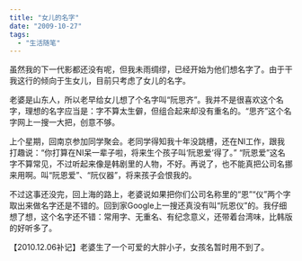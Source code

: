 ```yaml
---
title: "女儿的名字"
date: "2009-10-27"
tags: 
  - "生活随笔"
---
```


虽然我的下一代影都还没有呢，但我未雨绸缪，已经开始为他们想名字了。由于干我这行的倾向于生女儿，目前只考虑了女儿的名字。

老婆是山东人，所以老早给女儿想了个名字叫“阮思齐”。我并不是很喜欢这个名字，理想的名字应当是：字不算太生僻，但组合起来却没有重名的。“思齐”这个名字网上一搜一大把，创意不够。

上个星期，回南京参加同学聚会。老同学得知我十年没跳槽，还在NI工作，跟我打趣说：“你打算在NI呆一辈子啦，将来生个孩子叫‘阮恩爱’得了。” “阮恩爱”这名字不算常见，不过听起来像是韩剧里的人物，不好。再说了，也不能真把公司名挪来用啊。叫“阮恩爱”、“阮仪器”，将来孩子会恨我的。

不过这事还没完，回上海的路上，老婆说如果把你们公司名称里的“恩”“仪”两个字取出来做名字还是不错的。回到家Google上一搜还真没有叫“阮恩仪”的。我仔细想了想，这个名字还不错：常用字、无重名、有纪念意义，还带着台湾味，比韩版的好听多了。

【2010.12.06补记】老婆生了一个可爱的大胖小子，女孩名暂时用不到了。
